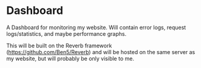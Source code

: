 Dashboard
=========

A Dashboard for monitoring my website. Will contain error logs, request logs/statistics, and maybe performance graphs.

This will be built on the Reverb framework (https://github.com/Ben5/Reverb) and will be hosted on the same server as my website, but will probably be only visible to me.

